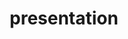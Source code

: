 ---
title: "presentation"
id: tag.id
permalink: "/tags/presentation"
videos: [959,1231,1551,2544]
---